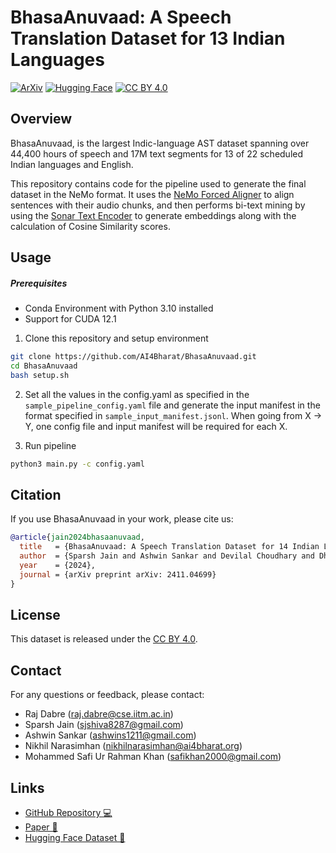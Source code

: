 # BhasaAnuvaad: A Speech Translation Dataset for 13 Indian Languages


[![ArXiv](https://img.shields.io/badge/arXiv-2411.02538-b31b1b.svg)](http://arxiv.org/abs/2411.04699)     [![Hugging Face](https://img.shields.io/badge/🤗%20Hugging%20Face-Datasets-yellow)](https://huggingface.co/collections/ai4bharat/bhasaanuvaad-672b3790b6470eab68b1cb87) [![CC BY 4.0](https://img.shields.io/badge/License-CC%20BY%204.0-lightgrey.svg)](https://creativecommons.org/licenses/by/4.0/)

## Overview

BhasaAnuvaad, is the largest Indic-language AST dataset spanning over 44,400 hours of speech and 17M text segments for 13 of 22 scheduled Indian languages and English.

This repository contains code for the pipeline used to generate the final dataset in the NeMo format. It uses the [NeMo Forced Aligner](https://github.com/AI4Bharat/NeMo.git) to align sentences with their audio chunks, and then performs bi-text mining by using the [Sonar Text Encoder](https://github.com/facebookresearch/SONAR) to generate embeddings along with the calculation of Cosine Similarity scores.

## Usage

##### Prerequisites
- Conda Environment with Python 3.10 installed
- Support for CUDA 12.1

1. Clone this repository and setup environment
```bash
git clone https://github.com/AI4Bharat/BhasaAnuvaad.git
cd BhasaAnuvaad
bash setup.sh
```

2. Set all the values in the config.yaml as specified in the `sample_pipeline_config.yaml` file and generate the input manifest in the format specified in `sample_input_manifest.jsonl`. When going from X -> Y, one config file and input manifest will be required for each X.

3. Run pipeline
```bash
python3 main.py -c config.yaml
```

## Citation

If you use BhasaAnuvaad in your work, please cite us:

```bibtex
@article{jain2024bhasaanuvaad,
  title   = {BhasaAnuvaad: A Speech Translation Dataset for 14 Indian Languages},
  author  = {Sparsh Jain and Ashwin Sankar and Devilal Choudhary and Dhairya Suman and Nikhil Narasimhan and Mohammed Safi Ur Rahman Khan and Anoop Kunchukuttan and Mitesh M Khapra and Raj Dabre},
  year    = {2024},
  journal = {arXiv preprint arXiv: 2411.04699}
}
```

## License

This dataset is released under the [CC BY 4.0](https://creativecommons.org/licenses/by/4.0/).

## Contact

For any questions or feedback, please contact:
- Raj Dabre (raj.dabre@cse.iitm.ac.in)
- Sparsh Jain (sjshiva8287@gmail.com)
- Ashwin Sankar (ashwins1211@gmail.com)
- Nikhil Narasimhan (nikhilnarasimhan@ai4bharat.org)
- Mohammed Safi Ur Rahman Khan (safikhan2000@gmail.com)

## Links

- [GitHub Repository 💻](https://github.com/AI4Bharat/BhasaAnuvaad.git)
- [Paper 📄](http://arxiv.org/abs/2411.04699)
- [Hugging Face Dataset 🤗](https://huggingface.co/collections/ai4bharat/bhasaanuvaad-672b3790b6470eab68b1cb87)


